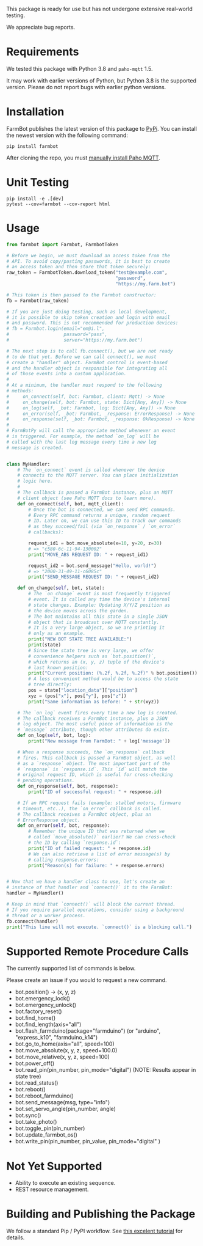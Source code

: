 This package is ready for use but has not undergone extensive real-world testing.

We appreciate bug reports.

# Requirements

We tested this package with Python 3.8 and `paho-mqtt` 1.5.

It may work with earlier versions of Python, but Python 3.8 is the supported version. Please do not report bugs with earlier python versions.

# Installation

FarmBot publishes the latest version of this package to [PyPi](https://pypi.org/project/farmbot/). You can install the newest version with the following command:

```
pip install farmbot
```

After cloning the repo, you must [manually install Paho MQTT](https://pypi.org/project/paho-mqtt/).

# Unit Testing

```
pip install -e .[dev]
pytest --cov=farmbot --cov-report html
```

# Usage

```python
from farmbot import Farmbot, FarmbotToken

# Before we begin, we must download an access token from the
# API. To avoid copy/pasting passwords, it is best to create
# an access token and then store that token securely:
raw_token = FarmbotToken.download_token("test@example.com",
                                        "password",
                                        "https://my.farm.bot")

# This token is then passed to the Farmbot constructor:
fb = Farmbot(raw_token)

# If you are just doing testing, such as local development,
# it is possible to skip token creation and login with email
# and password. This is not recommended for production devices:
# fb = Farmbot.login(email="em@i.l",
#                    password="pass",
#                    server="https://my.farm.bot")

# The next step is to call fb.connect(), but we are not ready
# to do that yet. Before we can call connect(), we must
# create a "handler" object. FarmBot control is event-based
# and the handler object is responsible for integrating all
# of those events into a custom application.
#
# At a minimum, the handler must respond to the following
# methods:
#     on_connect(self, bot: Farmbot, client: Mqtt) -> None
#     on_change(self, bot: Farmbot, state: Dict[Any, Any]) -> None
#     on_log(self, _bot: Farmbot, log: Dict[Any, Any]) -> None
#     on_error(self, _bot: Farmbot, _response: ErrorResponse) -> None
#     on_response(self, _bot: Farmbot, _response: OkResponse) -> None
#
# FarmBotPy will call the appropriate method whenever an event
# is triggered. For example, the method `on_log` will be
# called with the last log message every time a new log
# message is created.


class MyHandler:
    # The `on_connect` event is called whenever the device
    # connects to the MQTT server. You can place initialization
    # logic here.
    #
    # The callback is passed a FarmBot instance, plus an MQTT
    # client object (see Paho MQTT docs to learn more).
    def on_connect(self, bot, mqtt_client):
        # Once the bot is connected, we can send RPC commands.
        # Every RPC command returns a unique, random request
        # ID. Later on, we can use this ID to track our commands
        # as they succeed/fail (via `on_response` / `on_error`
        # callbacks):

        request_id1 = bot.move_absolute(x=10, y=20, z=30)
        # => "c580-6c-11-94-130002"
        print("MOVE_ABS REQUEST ID: " + request_id1)

        request_id2 = bot.send_message("Hello, world!")
        # => "2000-31-49-11-c6085c"
        print("SEND_MESSAGE REQUEST ID: " + request_id2)

    def on_change(self, bot, state):
        # The `on_change` event is most frequently triggered
        # event. It is called any time the device's internal
        # state changes. Example: Updating X/Y/Z position as
        # the device moves across the garden.
        # The bot maintains all this state in a single JSON
        # object that is broadcast over MQTT constantly.
        # It is a very large object, so we are printing it
        # only as an example.
        print("NEW BOT STATE TREE AVAILABLE:")
        print(state)
        # Since the state tree is very large, we offer
        # convenience helpers such as `bot.position()`,
        # which returns an (x, y, z) tuple of the device's
        # last known position:
        print("Current position: (%.2f, %.2f, %.2f)" % bot.position())
        # A less convenient method would be to access the state
        # tree directly:
        pos = state["location_data"]["position"]
        xyz = (pos["x"], pos["y"], pos["z"])
        print("Same information as before: " + str(xyz))

    # The `on_log` event fires every time a new log is created.
    # The callback receives a FarmBot instance, plus a JSON
    # log object. The most useful piece of information is the
    # `message` attribute, though other attributes do exist.
    def on_log(self, bot, log):
        print("New message from FarmBot: " + log['message'])

    # When a response succeeds, the `on_response` callback
    # fires. This callback is passed a FarmBot object, as well
    # as a `response` object. The most important part of the
    # `response` is `response.id`. This `id` will match the
    # original request ID, which is useful for cross-checking
    # pending operations.
    def on_response(self, bot, response):
        print("ID of successful request: " + response.id)

    # If an RPC request fails (example: stalled motors, firmware
    # timeout, etc..), the `on_error` callback is called.
    # The callback receives a FarmBot object, plus an
    # ErrorResponse object.
    def on_error(self, bot, response):
        # Remember the unique ID that was returned when we
        # called `move_absolute()` earlier? We can cross-check
        # the ID by calling `response.id`:
        print("ID of failed request: " + response.id)
        # We can also retrieve a list of error message(s) by
        # calling response.errors:
        print("Reason(s) for failure: " + response.errors)


# Now that we have a handler class to use, let's create an
# instance of that handler and `connect()` it to the FarmBot:
handler = MyHandler()

# Keep in mind that `connect()` will block the current thread.
# If you require parallel operations, consider using a background
# thread or a worker process.
fb.connect(handler)
print("This line will not execute. `connect()` is a blocking call.")
```

# Supported Remote Procedure Calls

The currently supported list of commands is below.

Please create an issue if you would to request a new command.

 * bot.position() -> (x, y, z)
 * bot.emergency_lock()
 * bot.emergency_unlock()
 * bot.factory_reset()
 * bot.find_home()
 * bot.find_length(axis="all")
 * bot.flash_farmduino(package="farmduino") (or "arduino", "express_k10", "farmduino_k14")
 * bot.go_to_home(axis="all", speed=100)
 * bot.move_absolute(x, y, z, speed=100.0)
 * bot.move_relative(x, y, z, speed=100)
 * bot.power_off()
 * bot.read_pin(pin_number, pin_mode="digital") (NOTE: Results appear in state tree)
 * bot.read_status()
 * bot.reboot()
 * bot.reboot_farmduino()
 * bot.send_message(msg, type="info")
 * bot.set_servo_angle(pin_number, angle)
 * bot.sync()
 * bot.take_photo()
 * bot.toggle_pin(pin_number)
 * bot.update_farmbot_os()
 * bot.write_pin(pin_number, pin_value, pin_mode="digital" )

# Not Yet Supported

 * Ability to execute an existing sequence.
 * REST resource management.

# Building and Publishing the Package

We follow a standard Pip / PyPI workflow. See [this excelent tutorial](https://www.youtube.com/watch?v=GIF3LaRqgXo&t=1527s) for details.
